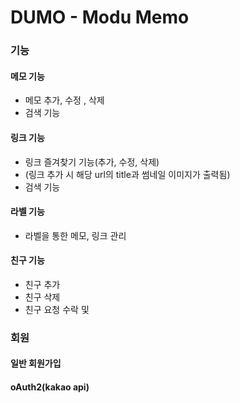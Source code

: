 # DUMO - Modu Memo


### 기능
#### 메모 기능
- 메모 추가, 수정 , 삭제
- 검색 기능

#### 링크 기능
- 링크 즐겨찾기 기능(추가, 수정, 삭제) 
- (링크 추가 시 해당 url의 title과 썸네일 이미지가 출력됨)
- 검색 기능


#### 라벨 기능
- 라벨을 통한 메모, 링크 관리 

#### 친구 기능
- 친구 추가 
- 친구 삭제
- 친구 요청 수락 및 

### 회원
#### 일반 회원가입
#### oAuth2(kakao api)
